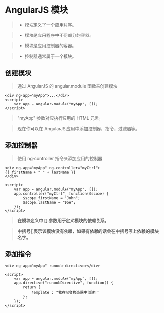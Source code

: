 ﻿# AngularJS 模块

> - 模块定义了一个应用程序。

> - 模块是应用程序中不同部分的容器。

> - 模块是应用控制器的容器。

> - 控制器通常属于一个模块。

## 创建模块

> 通过 AngularJS 的 angular.module 函数来创建模块

```script
<div ng-app="myApp">...</div>
<script>
	var app = angular.module("myApp", []); 
</script>
```

> "myApp" 参数对应执行应用的 HTML 元素。

> 现在你可以在 AngularJS 应用中添加控制器，指令，过滤器等。

## 添加控制器

> 使用 ng-controller 指令来添加应用的控制器

```script
<div ng-app="myApp" ng-controller="myCtrl">
{{ firstName + " " + lastName }}
</div>

<script>
	var app = angular.module("myApp", []);
	app.controller("myCtrl", function($scope) {
		$scope.firstName = "John";
		$scope.lastName = "Doe";
	});
</script>
```

> __在模块定义中 [] 参数用于定义模块的依赖关系。__

> __中括号[]表示该模块没有依赖，如果有依赖的话会在中括号写上依赖的模块名字。__


## 添加指令

```script
<div ng-app="myApp" runoob-directive></div>

<script>
	var app = angular.module("myApp", []);
	app.directive("runoobDirective", function() {
		return {
			template : "我在指令构造器中创建!"
		};
	});
</script>
```